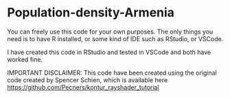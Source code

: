 # Population-density-Armenia

You can freely use this code for your own purposes. The only things you need is to have R installed, or some kind of IDE such as RStudio, or VSCode. 

I have created this code in RStudio and tested in VSCode and both have worked fine.

IMPORTANT DISCLAIMER: This code have been created using the original code created by Spencer Schien, which is available here https://github.com/Pecners/kontur_rayshader_tutorial
